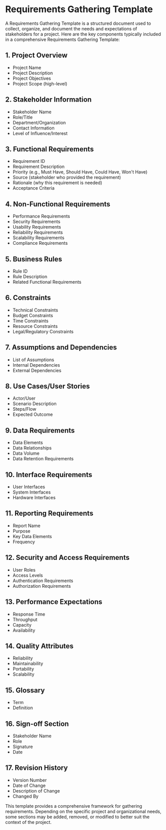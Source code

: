 # Requirements Gathering Template

A Requirements Gathering Template is a structured document used to collect, organize, and document the needs and expectations of stakeholders for a project. Here are the key components typically included in a comprehensive Requirements Gathering Template:

## 1. Project Overview
- Project Name
- Project Description
- Project Objectives
- Project Scope (high-level)

## 2. Stakeholder Information
- Stakeholder Name
- Role/Title
- Department/Organization
- Contact Information
- Level of Influence/Interest

## 3. Functional Requirements
- Requirement ID
- Requirement Description
- Priority (e.g., Must Have, Should Have, Could Have, Won't Have)
- Source (stakeholder who provided the requirement)
- Rationale (why this requirement is needed)
- Acceptance Criteria

## 4. Non-Functional Requirements
- Performance Requirements
- Security Requirements
- Usability Requirements
- Reliability Requirements
- Scalability Requirements
- Compliance Requirements

## 5. Business Rules
- Rule ID
- Rule Description
- Related Functional Requirements

## 6. Constraints
- Technical Constraints
- Budget Constraints
- Time Constraints
- Resource Constraints
- Legal/Regulatory Constraints

## 7. Assumptions and Dependencies
- List of Assumptions
- Internal Dependencies
- External Dependencies

## 8. Use Cases/User Stories
- Actor/User
- Scenario Description
- Steps/Flow
- Expected Outcome

## 9. Data Requirements
- Data Elements
- Data Relationships
- Data Volume
- Data Retention Requirements

## 10. Interface Requirements
- User Interfaces
- System Interfaces
- Hardware Interfaces

## 11. Reporting Requirements
- Report Name
- Purpose
- Key Data Elements
- Frequency

## 12. Security and Access Requirements
- User Roles
- Access Levels
- Authentication Requirements
- Authorization Requirements

## 13. Performance Expectations
- Response Time
- Throughput
- Capacity
- Availability

## 14. Quality Attributes
- Reliability
- Maintainability
- Portability
- Scalability

## 15. Glossary
- Term
- Definition

## 16. Sign-off Section
- Stakeholder Name
- Role
- Signature
- Date

## 17. Revision History
- Version Number
- Date of Change
- Description of Change
- Changed By

This template provides a comprehensive framework for gathering requirements. Depending on the specific project and organizational needs, some sections may be added, removed, or modified to better suit the context of the project.
